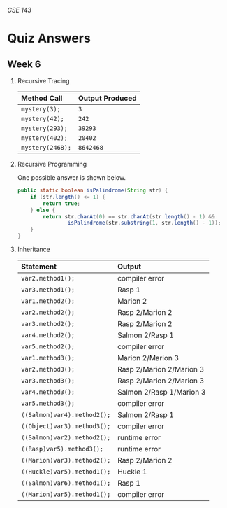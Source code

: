 _CSE 143_
# Quiz Answers
## Week 6

1. Recursive Tracing

	| Method Call | Output Produced |
	| :--- | :--- |
	| `mystery(3);` | `3` |
	| `mystery(42);` | `242` |
	| `mystery(293);` | `39293` |
	| `mystery(402);` | `20402` |
	| `mystery(2468);` | `8642468` |

1. Recursive Programming

	One possible answer is shown below.

	```java
	public static boolean isPalindrome(String str) {
		if (str.length() <= 1) {
			return true;
		} else {
			return str.charAt(0) == str.charAt(str.length() - 1) && 
					isPalindrome(str.substring(1, str.length() - 1));
		}
	}
	```

1. Inheritance

	| Statement | Output |
	| :--- | :--- |
	| `var2.method1();` | compiler error |
	| `var3.method1();` | Rasp 1 |
	| `var1.method2();` | Marion 2 |
	| `var2.method2();` | Rasp 2/Marion 2 |
	| `var3.method2();` | Rasp 2/Marion 2 |
	| `var4.method2();` | Salmon 2/Rasp 1 |
	| `var5.method2();` | compiler error |
	| `var1.method3();` | Marion 2/Marion 3 |
	| `var2.method3();` | Rasp 2/Marion 2/Marion 3 |
	| `var3.method3();` | Rasp 2/Marion 2/Marion 3 |
	| `var4.method3();` | Salmon 2/Rasp 1/Marion 3 |
	| `var5.method3();` | compiler error |
	| `((Salmon)var4).method2();` | Salmon 2/Rasp 1 |
	| `((Object)var3).method3();` | compiler error |
	| `((Salmon)var2).method2();` | runtime error |
	| `((Rasp)var5).method3();` | runtime error |
	| `((Marion)var3).method2();` | Rasp 2/Marion 2 |
	| `((Huckle)var5).method1();` | Huckle 1 |
	| `((Salmon)var6).method1();` | Rasp 1 |
	| `((Marion)var5).method1();` | compiler error |